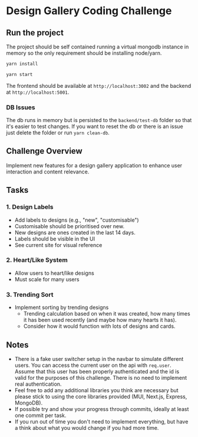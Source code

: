 # Design Gallery Coding Challenge

## Run the project

The project should be self contained running a virtual mongodb instance in memory so the only requirement should be installing node/yarn.

```bash
yarn install

yarn start
```

The frontend should be available at `http://localhost:3002` and the backend at `http://localhost:5001`.

### DB Issues

The db runs in memory but is persisted to the `backend/test-db` folder so that it's easier to test changes. If you want to reset the db or there is an issue just delete the folder or run `yarn clean-db`.

## Challenge Overview

Implement new features for a design gallery application to enhance user interaction and content relevance.

## Tasks

### 1. Design Labels

- Add labels to designs (e.g., "new", "customisable")
- Customisable should be prioritised over new.
- New designs are ones created in the last 14 days.
- Labels should be visible in the UI
- See current site for visual reference

### 2. Heart/Like System

- Allow users to heart/like designs
- Must scale for many users

### 3. Trending Sort

- Implement sorting by trending designs
  - Trending calculation based on when it was created, how many times it has been used recently (and maybe how many hearts it has).
  - Consider how it would function with lots of designs and cards.

## Notes

- There is a fake user switcher setup in the navbar to simulate different users. You can access the current user on the api with `req.user`. Assume that this user has been properly authenticated and the id is valid for the purposes of this challenge. There is no need to implement real authentication.
- Feel free to add any additional libraries you think are necessary but please stick to using the core libraries provided (MUI, Next.js, Express, MongoDB).
- If possible try and show your progress through commits, ideally at least one commit per task.
- If you run out of time you don't need to implement everything, but have a think about what you would change if you had more time.

